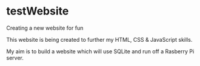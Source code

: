 # testWebsite
Creating a new website for fun

This website is being created to further my HTML, CSS & JavaScript skills.

My aim is to build a website which will use SQLite and run off a Rasberry Pi server.
